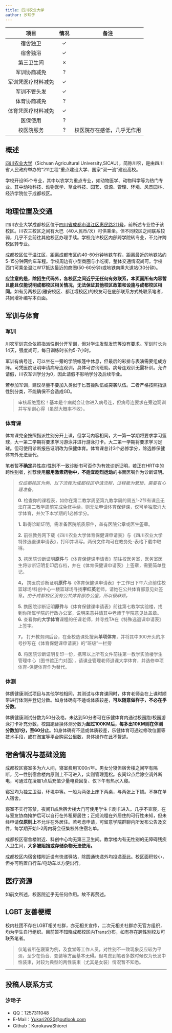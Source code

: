 ```yaml
---
title: 四川农业大学
author: 汐玲子
---
```


|        项目        | 情况 |     备注     |
| :----------------: | :--: | :----------: |
|      宿舍独卫      |  ✓   |              |
|      宿舍独浴      |  ✓   |              |
|     第三卫生间     |  ✗   |              |
|    军训协商减免    |  ?   |              |
| 军训凭医疗材料减免 |  ✓   |              |
|    军训不管头发    |  ✓  |   |
|    体育协商减免    |  ?   |              |
| 体育凭医疗材料减免 |    ✓ |              |
|      医保使用      |  ?   |              |
|     校医院服务     |  ?   |      校医院存在感低，几乎无作用        |

## 概述

[四川农业大学](https://sicau.edu.cn)（Sichuan Agricultural University,SICAU），简称川农，是由四川省人民政府举办的“211工程”重点建设大学、国家“双一流”建设高校。

学校开设95个专业，其中以农学为重点专业，如动物医学、动物科学等为热门专业。其中动物科技、动物医学、草业科技、园艺、资源、管理、环境、风景园林、经济学院位于成都校区。

## 地理位置及交通

四川农业大学成都校区位于[四川省成都市温江区惠民路211号](https://amap.com/place/B001C8MU9A)，前所述专业位于该校区。川农三校区之间有大巴（40人民币/次）可供乘坐。但不同校区之间联系较弱，几乎不会前往其他校区办理手续。学校允许校区内部跨学院转专业，不允许跨校区转专业。

成都校区位于温江区，距离成都市区约40-60分钟地铁车程，距离最近的地铁站约5-15分钟网约车车程。学校周边有小型商圈与小吃街，整体交通情况尚可。学校西门可乘坐温江W17抵达最近的商圈(50-60分钟)或地铁南熏大道站(30分钟)。

**应注意的是，除招生代码外，各校区之间近乎无任何有效联系，本页面所有内容暂且能且仅能说明成都校区相关情况，无法保证其他校区政策和设施与成都校区相同**。如有另两校区(雅安校区、都江堰校区)的校友可在底部联系方式处联系笔者，共同增补编写本页面。

## 军训与体育

### 军训

川农军训完全依照指派性别分开军训，但对学生发型发饰等没有要求。军训时长为14天，强度尚可，每日训练时长约5-7小时。

军训有病号连，可以坐在一旁的学院帐篷中休息，但最后的彩排与表演需要组成方阵。可凭医院证明申请病号连观训，具体可咨询班助。病号连观训无需补训。允许请假，川农军训学分为0，因此请假不影响学分及后续毕业。

若参加军训，建议尽量不要加入类似于匕首操队伍或突袭队伍。二者严格按照指派性别分类，不能确保不会造成GD。

> 审核超绝宽松！基本是个病就会让你进入病号连，但病号连要求在旁边观训并写军训心得（虽然大概率不收）。

### 体育课

体育课完全按照指派性别分开上课，但学习内容相同，大一第一学期将要求学习篮球，大一第二学期将要求学习游泳并进行游泳打卡。大二第一学期将要求学习足球。但可使用诊断报告证明改为保健体育。体育课总计3个必修学分，除选修保健体育外无法替代。

笔者暂**不确定**异性症/性别不一致诊断书可否作为有效诊断证明，若正在HRT中的跨性别者，推荐使用**服用激素药物中，不适宜剧烈运动**的书面医嘱作为诊断证明。

> *仅成都校区为例，以下流程为成都校区申请流程，过程极为繁琐，需要有心理准备。*
>  
> **0.** 检查你的课程表，如你在第二教学周至第九教学周的周五1-2节有课且无法在第二教学周前完成免修手续，则无法申请体育保健课，仅可单独取消大学体育，并欠下本学期的1必修学分。
>  
> **1.** 取得诊断证明，需准备医院纸质原件，盖有医院公章或医生签章。
>  
> **2.** 前往教务网下载《四川农业大学体育保健课申请表》与《四川农业大学特殊选退课申请表》，打印并填写。两份文件均可在教务处-表格下载中取得。
>  
> **3.** 携医院诊断证明**原件**与《体育保健课申请表》前往校医务室，医务室医生将诊断证明复印后存档，并在《体育保健课申请表》上签章，需要简单登记。
>  
> **4，** 携医院诊断证明**原件**与《体育保健课申请表》于工作日下午六点前往校篮球场/科创中心一楼篮球场寻找**李红英**老师，请她在公共体育部意见处签章。*由于成都校区没有公共体育部办公室，所以很麻烦。*
>  
> **5.** 携医院诊断证明**原件**与《体育保健课申请表》前往第七教学实验楼，找到你所属学院的行政办公室，说明来意并请其中老师于学院意见处盖章。
> **6.** 查看你的**大学体育**课程的任课老师，并寻找TA在《特殊选退课申请表》上签字。
>  
> **7，** 打开教务网后台，在全校选课处搜索**单项体育**，并将其中300开头的序号抄写在《体育保健课申请表》的“班级”一栏旁
>  
> **8.** 将医院诊断证明复印一份，携带以上所有文件前往第一教学实验楼学生管理中心（图书馆正门对面），请课业管理老师退课大学体育，并选修单项体育-保健体育作为替代。

### 体测

体质健康测试项目与其他学校相同，其测试与体育课同时，体育老师会在上课时顺带进行体测并登记分数。如身体确有不适或体质较差，**可以随意做样子，不必在乎分数**。

体质健康测试分数为50分及格，未达到50分者可在乐健体育内通过校园跑/校园游泳打卡补充分数，校园跑替换体测分数为**超过100KM后，每多出10KM则在体测分数加1分，至60分止**。如身体确有不适或体质较差，乐健体育可通过修改位置等技术手段，或在淘宝等平台购买公里数，具体操作在此不赘述。



## 宿舍情况与基础设施

成都校区寝室多为六人间，寝室费用1000r/年。男女分寝但宿舍楼之间罕有隔断，另一性别宿舍楼内原则上不可进入，实则管理宽松。夜间12点后除空调外断电，可通过在凌晨1点后充值少量电费回复、仅下午有热水入寝。

寝室均为独立卫浴，环境中等。一般为两张上床下两桌，与两张上下铺。不存在单人宿舍。

寝室不实行宵禁，夜间11点后宿舍楼大门可使用学生卡刷卡进入。几乎不查寝，在与室友协商掩护后可以自行在外租房居住；正规流程在外居住的可行性未知，但未经申请**仅原则上**不允许在外居住。若考虑申请，可留意学院群聊内所发布公告及文件，每学期开始1-2周内将会征集校外住宿名单。

成都校区宿舍楼附近、科创中心均无第三卫生间。教学楼内有无性别的无障碍残疾人卫生间，**大多被阻挡或存储杂物无法使用。**

成都校区内宿舍楼附近设有快递驿站，除圆通快递外均投递至此。校区面积较小，但亦可购置自行车/电动车以方便出行。

## 医疗资源

如前文所述，校医院近乎无任何作用。故不再赘述。

## LGBT 友善梗概

校内社团不存在LGBT相关社群，亦无相关宣传，二次元相关社群亦无官方组织，均为学生自行组织。目前暂不知晓成都校区内Trans分布，如有存在跨性别校友可联系笔者。

> 仅笔者所在寝室为例，及食堂等工作人员，对性别不一致现象反应较为平淡，至少在伪音、变装等方面基本无碍。但考虑到笔者多数时候仅为长发中性装束，对较为典型的两性装束（尤其是女装）情况暂不知悉。

<!--
### 跨性别分布情况

::: info
对于该校现存跨性别数量不需要特别指出（考虑到时效性问题）
:::

正文部分

### 院系探路

::: info
由于不同院系之间可能差异较大，所以可以在这里写下你所在的院系氛围如何，院系老师、同学是否跨性别友善等等。
:::

正文部分

## 其他信息

::: info
如果你认为还有其他需要放在 Wiki 上的内容，可以填写在这个小节中，如果有必要，可以单独添加小标题来分段。
:::

正文部分

-->
---

## 投稿人联系方式

### 汐玲子

- QQ：1257311048
- E-Mail：<Yukari2020@outlook.com>
- Github：KurokawaShiorei
